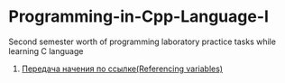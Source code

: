 # Programming-in-Cpp-Language-I
Second semester worth of programming laboratory practice tasks while learning C language

1. [Передача начения по ссылке(Referencing variables)](google.com)
